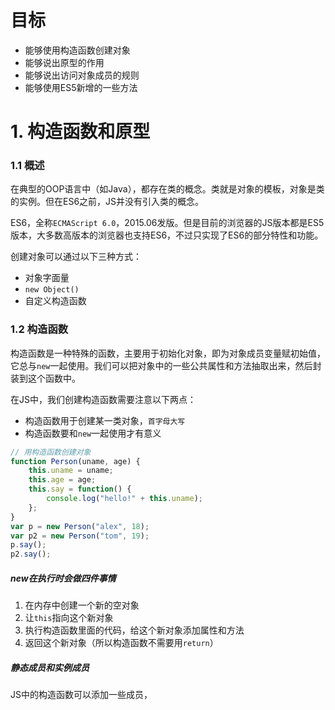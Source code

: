 # 目标

* 能够使用构造函数创建对象
* 能够说出原型的作用
* 能够说出访问对象成员的规则
* 能够使用ES5新增的一些方法

# 1. 构造函数和原型

### 1.1 概述

在典型的OOP语言中（如Java），都存在类的概念。类就是对象的模板，对象是类的实例。但在ES6之前，JS并没有引入类的概念。

ES6，全称`ECMAScript 6.0`，2015.06发版。但是目前的浏览器的JS版本都是ES5版本，大多数高版本的浏览器也支持ES6，不过只实现了ES6的部分特性和功能。

创建对象可以通过以下三种方式：

* 对象字面量
* `new Object()`
* 自定义构造函数

### 1.2 构造函数

构造函数是一种特殊的函数，主要用于初始化对象，即为对象成员变量赋初始值，它总与`new`一起使用。我们可以把对象中的一些公共属性和方法抽取出来，然后封装到这个函数中。

在JS中，我们创建构造函数需要注意以下两点：

* 构造函数用于创建某一类对象，`首字母大写`
* 构造函数要和`new`一起使用才有意义

```javascript
// 用构造函数创建对象
function Person(uname, age) {
    this.uname = uname;
    this.age = age;
    this.say = function() {
        console.log("hello!" + this.uname);
    };
}
var p = new Person("alex", 18);
var p2 = new Person("tom", 19);
p.say();
p2.say();
```

##### new在执行时会做四件事情

1. 在内存中创建一个新的空对象
2. 让`this`指向这个新对象
3. 执行构造函数里面的代码，给这个新对象添加属性和方法
4. 返回这个新对象（所以构造函数不需要用`return`）

##### 静态成员和实例成员

JS中的构造函数可以添加一些成员，